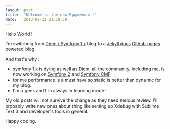 ```yaml
---
layout: post
title:  "Welcome to the new Pygmeeweb !"
date:   2013-08-21 21:19:59
---
```


Hello World !

I'm switchnig from [Diem / Symfony 1.x][diem] blog to a [Jekyll docs][jekyll] [Github pages][ghpages] powered blog.

And that's why :

-   symfony 1.x is dying as well as Diem, all the community, including me, is now working on [Symfony 2][symfony] and [Symfony CMF][symfonyCMF].
-   for me performance is a must have so static is better than dynamic for my blog.
-   I'm a geek and I'm always in learning mode !


My old posts will not survive the change as they need serious review. I'll probably write new ones about thing like setting up Xdebug with Sublime Text 3 and developer's tools in general.

Happy coding.


[jekyll]:    http://jekyllrb.com
[diem]: http://diem-project.org/
[ghpages]: http://pages.github.com/
[symfony]: http://symfony.com/
[symfonyCMF]: http://cmf.symfony.com/